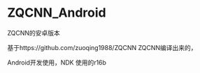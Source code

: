 # ZQCNN_Android
ZQCNN的安卓版本

基于https://github.com/zuoqing1988/ZQCNN  ZQCNN编译出来的，

Android开发使用，NDK 使用的r16b
